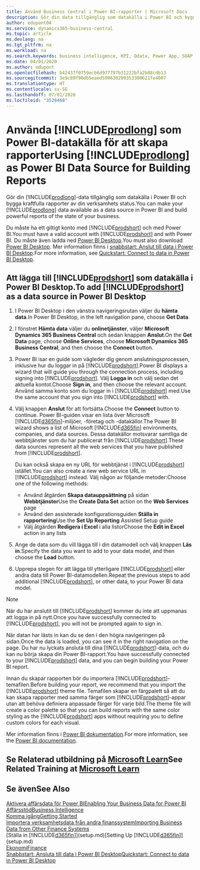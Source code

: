 ```yaml
---
title: Använd Business Central i Power BI-rapporter | Microsoft Docs
description: Gör din data tillgänglig som datakälla i Power BI och bygga kraftfulla rapporter av din verksamhets status.
author: edupont04
ms.service: dynamics365-business-central
ms.topic: article
ms.devlang: na
ms.tgt_pltfrm: na
ms.workload: na
ms.search.keywords: business intelligence, KPI, Odata, Power App, SOAP, analysis
ms.date: 04/01/2020
ms.author: edupont
ms.openlocfilehash: b42437f0759ecb6d977797b31222bfa2b88cdb13
ms.sourcegitcommit: 3e9c89f90db5eaed599630299353300621fe4007
ms.translationtype: HT
ms.contentlocale: sv-SE
ms.lasthandoff: 07/01/2020
ms.locfileid: "3528468"
---
```

# <a name="using-prodlong-as-power-bi-data-source-for-building-reports"></a><span data-ttu-id="bcedd-103">Använda [!INCLUDE[prodlong](includes/prodlong.md)] som Power BI-datakälla för att skapa rapporter</span><span class="sxs-lookup"><span data-stu-id="bcedd-103">Using [!INCLUDE[prodlong](includes/prodlong.md)] as Power BI Data Source for Building Reports</span></span>

<span data-ttu-id="bcedd-104">Gör din [!INCLUDE[prodlong](includes/prodlong.md)]-data tillgänglig som datakälla i Power BI och bygga kraftfulla rapporter av din verksamhets status.</span><span class="sxs-lookup"><span data-stu-id="bcedd-104">You can make your [!INCLUDE[prodlong](includes/prodlong.md)] data available as a data source in Power BI and build powerful reports of the state of your business.</span></span>  

<span data-ttu-id="bcedd-105">Du måste ha ett giltigt konto med [!INCLUDE[prodshort](includes/prodshort.md)] och med Power BI.</span><span class="sxs-lookup"><span data-stu-id="bcedd-105">You must have a valid account with [!INCLUDE[prodshort](includes/prodshort.md)] and with Power BI.</span></span> <span data-ttu-id="bcedd-106">Du måste även ladda ned [Power BI Desktop](https://powerbi.microsoft.com/desktop/).</span><span class="sxs-lookup"><span data-stu-id="bcedd-106">You must also download [Power BI Desktop](https://powerbi.microsoft.com/desktop/).</span></span> <span data-ttu-id="bcedd-107">Mer information finns i [snabbstart: Anslut till data i Power BI Desktop](/power-bi/desktop-quickstart-connect-to-data).</span><span class="sxs-lookup"><span data-stu-id="bcedd-107">For more information, see [Quickstart: Connect to data in Power BI Desktop](/power-bi/desktop-quickstart-connect-to-data).</span></span>  

## <a name="to-add-prodshort-as-a-data-source-in-power-bi-desktop"></a><span data-ttu-id="bcedd-108">Att lägga till [!INCLUDE[prodshort](includes/prodshort.md)] som datakälla i Power BI Desktop.</span><span class="sxs-lookup"><span data-stu-id="bcedd-108">To add [!INCLUDE[prodshort](includes/prodshort.md)] as a data source in Power BI Desktop</span></span>

1. <span data-ttu-id="bcedd-109">I Power BI Desktop i den vänstra navigeringsrutan väljer du **hämta data**.</span><span class="sxs-lookup"><span data-stu-id="bcedd-109">In Power BI Desktop, in the left navigation pane, choose **Get Data**.</span></span>
2. <span data-ttu-id="bcedd-110">I fönstret **Hämta data** väljer du **onlinetjänster**, väljer **Microsoft Dynamics 365 Business Central** och sedan knappen **Anslut**.</span><span class="sxs-lookup"><span data-stu-id="bcedd-110">On the **Get Data** page, choose **Online Services**, choose **Microsoft Dynamics 365 Business Central**, and then choose the **Connect** button.</span></span>
3. <span data-ttu-id="bcedd-111">Power BI isar en guide som vägleder dig genom anslutningsprocessen, inklusive hur du loggar in på [!INCLUDE[prodshort](includes/prodshort.md)].</span><span class="sxs-lookup"><span data-stu-id="bcedd-111">Power BI displays a wizard that will guide you through the connection process, including signing into [!INCLUDE[prodshort](includes/prodshort.md)].</span></span> <span data-ttu-id="bcedd-112">Välj **Logga in** och välj sedan det aktuella kontot.</span><span class="sxs-lookup"><span data-stu-id="bcedd-112">Choose **Sign in**, and then choose the relevant account.</span></span> <span data-ttu-id="bcedd-113">Använd samma konto som du loggar in i [!INCLUDE[prodshort](includes/prodshort.md)] med.</span><span class="sxs-lookup"><span data-stu-id="bcedd-113">Use the same account that you sign into [!INCLUDE[prodshort](includes/prodshort.md)] with.</span></span>
4. <span data-ttu-id="bcedd-114">Välj knappen **Anslut** för att fortsätta.</span><span class="sxs-lookup"><span data-stu-id="bcedd-114">Choose the **Connect** button to continue.</span></span> <span data-ttu-id="bcedd-115">Power BI-guiden visar en lista över Microsoft [!INCLUDE[d365fin](includes/d365fin_md.md)]-miljöer, -företag och -datakällor.</span><span class="sxs-lookup"><span data-stu-id="bcedd-115">The Power BI wizard shows a list of Microsoft [!INCLUDE[d365fin](includes/d365fin_md.md)] environments, companies, and data sources.</span></span> <span data-ttu-id="bcedd-116">Dessa datakällor motsvarar samtliga de webbtjänster som du har publicerat från [!INCLUDE[prodshort](includes/prodshort.md)].</span><span class="sxs-lookup"><span data-stu-id="bcedd-116">These data sources represent all the web services that you have published from [!INCLUDE[prodshort](includes/prodshort.md)].</span></span>

    <span data-ttu-id="bcedd-117">Du kan också skapa en ny URL för webbtjänst i [!INCLUDE[prodshort](includes/prodshort.md)] istället.</span><span class="sxs-lookup"><span data-stu-id="bcedd-117">You can also create a new web service URL in [!INCLUDE[prodshort](includes/prodshort.md)] instead.</span></span> <span data-ttu-id="bcedd-118">Välj någon av följande metoder:</span><span class="sxs-lookup"><span data-stu-id="bcedd-118">Choose one of the following methods:</span></span>

      - <span data-ttu-id="bcedd-119">Använd åtgärden **Skapa datauppsättning** på sidan **Webbtjänster**</span><span class="sxs-lookup"><span data-stu-id="bcedd-119">Use the **Create Data Set** action on the **Web Services** page</span></span>
      - <span data-ttu-id="bcedd-120">Använd den assisterade konfigurationsguiden **Ställa in rapportering**</span><span class="sxs-lookup"><span data-stu-id="bcedd-120">Use the **Set Up Reporting** Assisted Setup guide</span></span>
      - <span data-ttu-id="bcedd-121">Välj åtgärden **Redigera i Excel** i alla listor</span><span class="sxs-lookup"><span data-stu-id="bcedd-121">Choose the **Edit in Excel** action in any lists</span></span>

5. <span data-ttu-id="bcedd-122">Ange de data som du vill lägga till i din datamodell och välj knappen **Läs in**.</span><span class="sxs-lookup"><span data-stu-id="bcedd-122">Specify the data you want to add to your data model, and then choose the **Load** button.</span></span>
6. <span data-ttu-id="bcedd-123">Upprepa stegen för att lägga till ytterligare [!INCLUDE[prodshort](includes/prodshort.md)] eller andra data till Power BI-datamodellen.</span><span class="sxs-lookup"><span data-stu-id="bcedd-123">Repeat the previous steps to add additional [!INCLUDE[prodshort](includes/prodshort.md)], or other data, to your Power BI data model.</span></span>

> [!NOTE]  
> <span data-ttu-id="bcedd-124">När du har anslutit till [!INCLUDE[prodshort](includes/prodshort.md)] kommer du inte att uppmanas att logga in på nytt.</span><span class="sxs-lookup"><span data-stu-id="bcedd-124">Once you have successfully connected to [!INCLUDE[prodshort](includes/prodshort.md)], you will not be prompted again to sign in.</span></span>

<span data-ttu-id="bcedd-125">När datan har lästs in kan du se den i den högra navigeringen på sidan.</span><span class="sxs-lookup"><span data-stu-id="bcedd-125">Once the data is loaded, you can see it in the right navigation on the page.</span></span> <span data-ttu-id="bcedd-126">Du har nu lyckats ansluta till dina [!INCLUDE[prodshort](includes/prodshort.md)]-data, och du kan nu börja skapa din Power BI-rapport.</span><span class="sxs-lookup"><span data-stu-id="bcedd-126">You have successfully connected to your [!INCLUDE[prodshort](includes/prodshort.md)] data, and you can begin building your Power BI report.</span></span>  

<span data-ttu-id="bcedd-127">Innan du skapar rapporten bör du importera [!INCLUDE[prodshort](includes/prodshort.md)]-temafilen.</span><span class="sxs-lookup"><span data-stu-id="bcedd-127">Before building your report, we recommend that you import the [!INCLUDE[prodshort](includes/prodshort.md)] theme file.</span></span>  <span data-ttu-id="bcedd-128">Temafilen skapar en färgpalett så att du kan skapa rapporter med samma färger som [!INCLUDE[prodshort](includes/prodshort.md)]-appar utan att behöva definiera anpassade färger för varje bild.</span><span class="sxs-lookup"><span data-stu-id="bcedd-128">The theme file will create a color palette so that you can build reports with the same color styling as the [!INCLUDE[prodshort](includes/prodshort.md)] apps without requiring you to define custom colors for each visual.</span></span>

<span data-ttu-id="bcedd-129">Mer information finns i [Power BI dokumentation](/power-bi/consumer/).</span><span class="sxs-lookup"><span data-stu-id="bcedd-129">For more information, see the [Power BI documentation](/power-bi/consumer/).</span></span>

## <a name="see-related-training-at-microsoft-learn"></a><span data-ttu-id="bcedd-130">Se Relaterad utbildning på [Microsoft Learn](/learn/modules/configure-powerbi-excel-dynamics-365-business-central/index)</span><span class="sxs-lookup"><span data-stu-id="bcedd-130">See Related Training at [Microsoft Learn](/learn/modules/configure-powerbi-excel-dynamics-365-business-central/index)</span></span>

## <a name="see-also"></a><span data-ttu-id="bcedd-131">Se även</span><span class="sxs-lookup"><span data-stu-id="bcedd-131">See Also</span></span>

[<span data-ttu-id="bcedd-132">Aktivera affärsdata för Power BI</span><span class="sxs-lookup"><span data-stu-id="bcedd-132">Enabling Your Business Data for Power BI</span></span>](admin-powerbi.md)  
[<span data-ttu-id="bcedd-133">Affärsstöd</span><span class="sxs-lookup"><span data-stu-id="bcedd-133">Business Intelligence</span></span>](bi.md)  
[<span data-ttu-id="bcedd-134">Komma igång</span><span class="sxs-lookup"><span data-stu-id="bcedd-134">Getting Started</span></span>](product-get-started.md)  
[<span data-ttu-id="bcedd-135">Importera verksamhetsdata från andra finanssystem</span><span class="sxs-lookup"><span data-stu-id="bcedd-135">Importing Business Data from Other Finance Systems</span></span>](across-import-data-configuration-packages.md)  
<span data-ttu-id="bcedd-136">[Ställa in [!INCLUDE[d365fin](includes/d365fin_md.md)]](setup.md)</span><span class="sxs-lookup"><span data-stu-id="bcedd-136">[Setting Up [!INCLUDE[d365fin](includes/d365fin_md.md)]](setup.md)</span></span>  
[<span data-ttu-id="bcedd-137">Ekonomi</span><span class="sxs-lookup"><span data-stu-id="bcedd-137">Finance</span></span>](finance.md)  
[<span data-ttu-id="bcedd-138">Snabbstart: Ansluta till data i Power BI Desktop</span><span class="sxs-lookup"><span data-stu-id="bcedd-138">Quickstart: Connect to data in Power BI Desktop</span></span>](/power-bi/desktop-quickstart-connect-to-data)  

